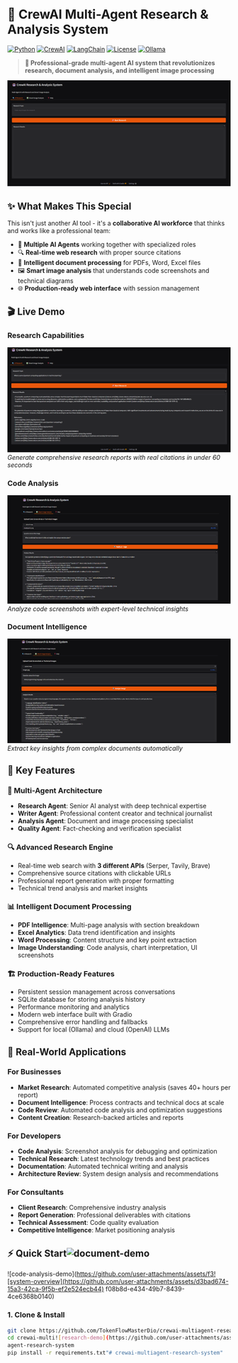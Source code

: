 # 🤖 CrewAI Multi-Agent Research & Analysis System

[![Python](https://img.shields.io/badge/Python-3.9+-blue.svg)](https://python.org)
[![CrewAI](https://img.shields.io/badge/CrewAI-0.28.0+-green.svg)](https://crewai.com)
[![LangChain](https://img.shields.io/badge/LangChain-Latest-orange.svg)](https://langchain.com)
[![License](https://img.shields.io/badge/License-MIT-yellow.svg)](LICENSE)
[![Ollama](https://img.shields.io/badge/Ollama-Compatible-purple.svg)](https://ollama.ai)

> **🎯 Professional-grade multi-agent AI system that revolutionizes research, document analysis, and intelligent image processing**

![System Demo](docs/images/system-overview.png)

## ✨ **What Makes This Special**

This isn't just another AI tool - it's a **collaborative AI workforce** that thinks and works like a professional team:

- 🧠 **Multiple AI Agents** working together with specialized roles
- 🔍 **Real-time web research** with proper source citations
- 📄 **Intelligent document processing** for PDFs, Word, Excel files
- 🖼️ **Smart image analysis** that understands code screenshots and technical diagrams
- 🌐 **Production-ready web interface** with session management

## 🎬 Live Demo

### Research Capabilities
![Research Demo](docs/images/research-demo.png)
*Generate comprehensive research reports with real citations in under 60 seconds*

### Code Analysis
![Code Analysis Demo](docs/images/code-analysis-demo.png) 
*Analyze code screenshots with expert-level technical insights*

### Document Intelligence
![Document Processing](docs/images/document-demo.png)
*Extract key insights from complex documents automatically*

## 🚀 **Key Features**

### **🤖 Multi-Agent Architecture**
- **Research Agent**: Senior AI analyst with deep technical expertise
- **Writer Agent**: Professional content creator and technical journalist
- **Analysis Agent**: Document and image processing specialist
- **Quality Agent**: Fact-checking and verification specialist

### **🔍 Advanced Research Engine**
- Real-time web search with **3 different APIs** (Serper, Tavily, Brave)
- Comprehensive source citations with clickable URLs
- Professional report generation with proper formatting
- Technical trend analysis and market insights

### **📊 Intelligent Document Processing**
- **PDF Intelligence**: Multi-page analysis with section breakdown
- **Excel Analytics**: Data trend identification and insights
- **Word Processing**: Content structure and key point extraction
- **Image Understanding**: Code analysis, chart interpretation, UI screenshots

### **🏗️ Production-Ready Features**
- Persistent session management across conversations
- SQLite database for storing analysis history
- Performance monitoring and analytics
- Modern web interface built with Gradio
- Comprehensive error handling and fallbacks
- Support for local (Ollama) and cloud (OpenAI) LLMs

## 💼 **Real-World Applications**

### **For Businesses**
- **Market Research**: Automated competitive analysis (saves 40+ hours per report)
- **Document Intelligence**: Process contracts and technical docs at scale
- **Code Review**: Automated code analysis and optimization suggestions
- **Content Creation**: Research-backed articles and reports

### **For Developers**
- **Code Analysis**: Screenshot analysis for debugging and optimization  
- **Technical Research**: Latest technology trends and best practices
- **Documentation**: Automated technical writing and analysis
- **Architecture Review**: System design analysis and recommendations

### **For Consultants**
- **Client Research**: Comprehensive industry analysis
- **Report Generation**: Professional deliverables with citations
- **Technical Assessment**: Code quality evaluation
- **Competitive Intelligence**: Market positioning analysis

## ⚡ **Quick Start**![document-demo](https://github.com/user-attachments/assets/20c8e1e2-974c-4948-a91c-4b3488121141)

![code-analysis-demo](https://github.com/user-attachments/assets/f3![system-overview](https://github.com/user-attachments/assets/d3bad674-15a3-42ca-9f5b-ef2e524ecb44)
f08b8d-e434-49b7-8439-4ce6368b0140)

### **1. Clone & Install**
```bash
git clone https://github.com/TokenFlowMasterDio/crewai-multiagent-research-system.git
cd crewai-multi![research-demo](https://github.com/user-attachments/assets/7edbb540-4d5f-4e97-a023-6c34f747b34b)
agent-research-system
pip install -r requirements.txt"# crewai-multiagent-research-system" 
